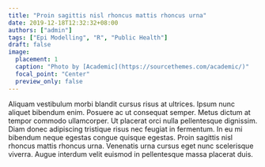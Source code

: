 ```yaml
---
title: "Proin sagittis nisl rhoncus mattis rhoncus urna"
date: 2019-12-18T12:32:32+08:00
authors: ["admin"]
tags: ["Epi Modelling", "R", "Public Health"]
draft: false
image:
  placement: 1
  caption: "Photo by [Academic](https://sourcethemes.com/academic/)"
  focal_point: "Center"
  preview_only: false
---
```

Aliquam vestibulum morbi blandit cursus risus at ultrices. Ipsum nunc aliquet bibendum enim. Posuere ac ut consequat semper. Metus dictum at tempor commodo ullamcorper. Ut placerat orci nulla pellentesque dignissim. Diam donec adipiscing tristique risus nec feugiat in fermentum. In eu mi bibendum neque egestas congue quisque egestas. Proin sagittis nisl rhoncus mattis rhoncus urna. Venenatis urna cursus eget nunc scelerisque viverra. Augue interdum velit euismod in pellentesque massa placerat duis.
